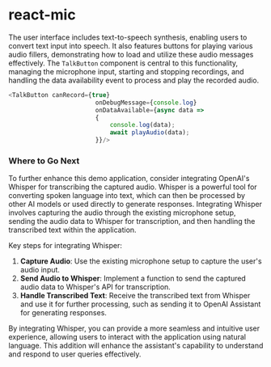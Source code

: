 # react-mic

The user interface includes text-to-speech synthesis, enabling users to convert text input into speech. It also features buttons for playing various audio fillers, demonstrating how to load and utilize these audio messages effectively. The `TalkButton` component is central to this functionality, managing the microphone input, starting and stopping recordings, and handling the data availability event to process and play the recorded audio.

```typescript
<TalkButton canRecord={true}
                        onDebugMessage={console.log}
                        onDataAvailable={async data =>
                        {
                            console.log(data);
                            await playAudio(data);
                        }}/>
```



### Where to Go Next

To further enhance this demo application, consider integrating OpenAI's Whisper for transcribing the captured audio. Whisper is a powerful tool for converting spoken language into text, which can then be processed by other AI models or used directly to generate responses. Integrating Whisper involves capturing the audio through the existing microphone setup, sending the audio data to Whisper for transcription, and then handling the transcribed text within the application.

Key steps for integrating Whisper:

1. **Capture Audio**: Use the existing microphone setup to capture the user's audio input.
2. **Send Audio to Whisper**: Implement a function to send the captured audio data to Whisper's API for transcription.
3. **Handle Transcribed Text**: Receive the transcribed text from Whisper and use it for further processing, such as sending it to OpenAI Assistant for generating responses.

By integrating Whisper, you can provide a more seamless and intuitive user experience, allowing users to interact with the application using natural language. This addition will enhance the assistant's capability to understand and respond to user queries effectively.